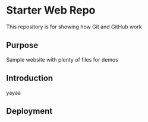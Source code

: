 # Starter Web Repo

This repository is for showing how Git and GitHub work

## Purpose

Sample website with plenty of files for demos

## Introduction
yayaa

## Deployment